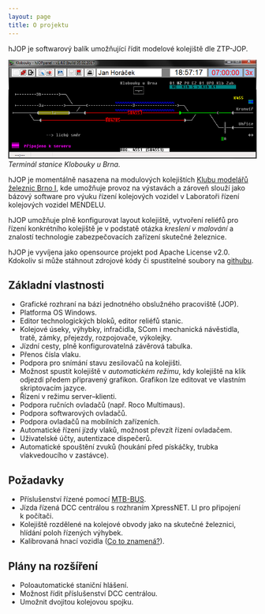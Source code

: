 ```yaml
---
layout: page
title: O projektu
---
```


hJOP je softwarový balík umožňující řídit modelové kolejiště dle ZTP-JOP.

![Řídící terminál](/assets/img/hJOPpanel-klb.png)
*Terminál stanice Klobouky u Brna.*

hJOP je momentálně nasazena na modulových kolejištích [Klubu modelářů železnic
Brno I](http;//kmz-brno.cz/), kde umožňuje provoz na výstavách a zároveň slouží
jako bázový software pro výuku řízení kolejových vozidel v Laboratoři řízení
kolejových vozidel MENDELU.

hJOP umožňuje plně konfigurovat layout kolejiště, vytvoření reliéfů pro řízení
konkrétního kolejiště je v podstatě otázka *kreslení v malování* a znalostí
technologie zabezpečovacích zařízení skutečné železnice.

hJOP je vyvíjena jako opensource projekt pod Apache License v2.0. Kdokoliv si
může stáhnout zdrojové kódy či spustitelné soubory na
[githubu](https://github.com/kmzbrnoI/).

## Základní vlastnosti

 * Grafické rozhraní na bázi jednotného obslužného pracoviště (JOP).
 * Platforma OS Windows.
 * Editor technologických bloků, editor reliéfů stanic.
 * Kolejové úseky, výhybky, infračidla, SCom i mechanická návěstidla, tratě,
   zámky, přejezdy, rozpojovače, výkolejky.
 * Jízdní cesty, plně konfigurovatelná závěrová tabulka.
 * Přenos čísla vlaku.
 * Podpora pro snímání stavu zesilovačů na kolejišti.
 * Možnost spustit kolejiště v *automatickém režimu*, kdy kolejiště na klik
   odjezdí předem připravený grafikon. Grafikon lze editovat ve vlastním
   skriptovacím jazyce.
 * Řízení v režimu server–klienti.
 * Podpora ručních ovladačů (např. Roco Multimaus).
 * Podpora softwarových ovladačů.
 * Podpora ovladačů na mobilních zařízeních.
 * Automatické řízení jízdy vlaků, možnost převzít řízení ovladačem.
 * Uživatelské účty, autentizace dispečerů.
 * Automatické spouštění zvuků (houkání před pískáčky, trubka vlakvedoucího
   v zastávce).

## Požadavky

 * Příslušenství řízené pomocí [MTB-BUS](http://mtb.kmz-brno.cz/).
 * Jízda řízená DCC centrálou s rozhraním XpressNET. LI pro připojení k počítači.
 * Kolejiště rozdělené na kolejové obvody jako na skutečné železnici, hlídání
   poloh řízených výhybek.
 * Kalibrovaná hnací vozidla ([Co to znamená?](http://www.kmz-brno.cz/rychlostni-tabulky-pro-provoz-vozidel-na-klubovnich-kolejistich/)).

## Plány na rozšíření

 * Poloautomatické staniční hlášení.
 * Možnost řídit příslušenství DCC centrálou.
 * Umožnit dvojitou kolejovou spojku.

